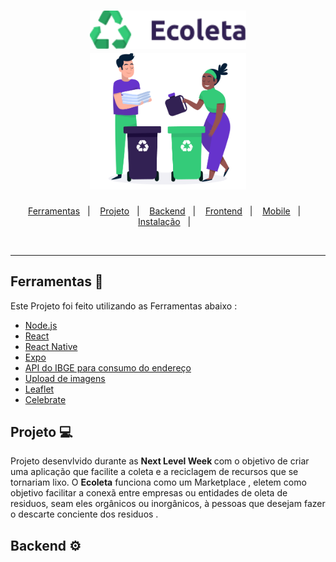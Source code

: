 <h1 align="center">
  <img alt="Ecoleta" title="#delicinha" src="https://github.com/Wills32/Ecoleta/blob/master/ecoleta.png?raw=true" width="250px" />
  <br/>
  <img alt="Ecoleta" title="#delicinha" src="https://github.com/Wills32/Ecoleta/blob/master/logo.png" width="250px" />
</h1>

<p align="center">
  <a href="#-ferramentas">Ferramentas</a>&nbsp;&nbsp;&nbsp;|&nbsp;&nbsp;&nbsp;
  <a href="#-projeto">Projeto</a>&nbsp;&nbsp;&nbsp;|&nbsp;&nbsp;&nbsp;
  <a href="#-backend">Backend</a>&nbsp;&nbsp;&nbsp;|&nbsp;&nbsp;&nbsp;
  <a href="#-frontend">Frontend</a>&nbsp;&nbsp;&nbsp;|&nbsp;&nbsp;&nbsp;
  <a href="#-mobile">Mobile</a>&nbsp;&nbsp;&nbsp;|&nbsp;&nbsp;&nbsp;
  <a href="#-instalação">Instalação</a>&nbsp;&nbsp;&nbsp;|&nbsp;&nbsp;&nbsp;
</p>

<br>

---
## Ferramentas 🔨

Este Projeto foi feito utilizando as Ferramentas abaixo :

- [Node.js](https://nodejs.org/en/)
- [React](https://reactjs.org)
- [React Native](https://facebook.github.io/react-native/)
- [Expo](https://expo.io/)
- [API do IBGE para consumo do endereço](https://servicodados.ibge.gov.br/api/docs/localidades?versao=1#api-UFs-estadosGet)
- [Upload de imagens](react-dropzone)
- [Leaflet](https://leafletjs.com/examples/quick-start/)
- [Celebrate](https://github.com/arb/celebrate) 

## Projeto 💻

Projeto desenvlvido durante as <strong> Next Level Week </strong> com o objetivo de criar uma aplicação que facilite a coleta e a reciclagem de recursos que se tornariam lixo.
O <strong>Ecoleta</strong> funciona como um Marketplace , eletem como objetivo facilitar a conexã entre empresas ou entidades de oleta de residuos, seam eles orgânicos ou inorgânicos, à pessoas que desejam fazer o descarte conciente dos residuos .

## Backend ⚙






